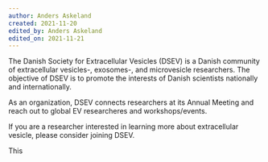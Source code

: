 ```yaml
---
author: Anders Askeland
created: 2021-11-20
edited_by: Anders Askeland
edited_on: 2021-11-21
---
```


The Danish Society for Extracellular Vesicles (DSEV) is a Danish community of extracellular vesicles-, exosomes-, and microvesicle researchers. The objective of DSEV is to promote the interests of Danish scientists nationally and internationally. 

As an organization, DSEV connects researchers at its Annual Meeting and reach out to global EV researcheres and workshops/events.

If you are a researcher interested in learning more about extracellular vesicle, please consider joining DSEV.
    
This
